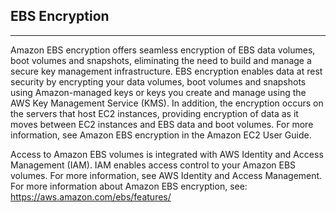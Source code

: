 ## EBS Encryption

------

Amazon EBS encryption offers seamless encryption of EBS data volumes, boot volumes and snapshots, eliminating the need to build and manage a secure key management infrastructure. EBS encryption enables data at rest security by encrypting your data volumes, boot volumes and snapshots using Amazon-managed keys or keys you create and manage using the AWS Key Management Service (KMS). In addition, the encryption occurs on the servers that host EC2 instances, providing encryption of data as it moves between EC2 instances and EBS data and boot volumes. For more information, see Amazon EBS encryption in the Amazon EC2 User Guide.

Access to Amazon EBS volumes is integrated with AWS Identity and Access Management (IAM). IAM enables access control to your Amazon EBS volumes. For more information, see AWS Identity and Access Management. For more information about Amazon EBS encryption, see: https://aws.amazon.com/ebs/features/
